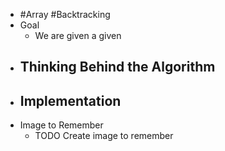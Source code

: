 - #Array #Backtracking
- Goal
	- We are given a given
- Thinking Behind the Algorithm
	-
- Implementation
	-
- Image to Remember
	- TODO Create image to remember